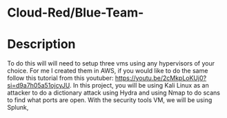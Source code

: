 # Cloud-Red/Blue-Team-
# Description 
To do this will will need to setup three vms using any hypervisors of your choice. For me I created them in AWS, if you would like to do the same follow this tutorial from this youtuber: https://youtu.be/2cMkpLoKUj0?si=d9a7h05a51ojcyJU. In this project, you will be using Kali Linux as an attacker to do a dictionary attack using Hydra and using Nmap to do scans to find what ports are open. With the security tools VM, we will be using Splunk,  
